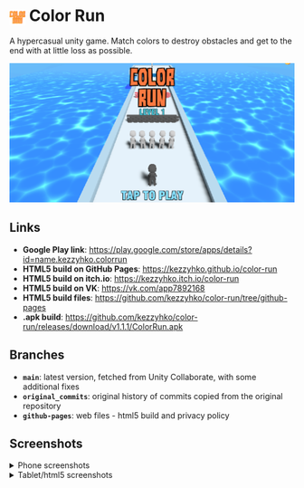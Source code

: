 # <img src="store-page/main/logo.png" style="height: 1em; vertical-align: middle;" alt="logo"> Color Run
A hypercasual unity game. Match colors to destroy obstacles and get to the end with at little loss as possible.


![poster](store-page/main/poster.png)


## Links

* **Google Play link**: https://play.google.com/store/apps/details?id=name.kezzyhko.colorrun
* **HTML5 build on GitHub Pages**: https://kezzyhko.github.io/color-run
* **HTML5 build on itch.io**: https://kezzyhko.itch.io/color-run
* **HTML5 build on VK**: https://vk.com/app7892168
* **HTML5 build files**: https://github.com/kezzyhko/color-run/tree/github-pages
* **.apk build**: https://github.com/kezzyhko/color-run/releases/download/v1.1.1/ColorRun.apk


## Branches

* **`main`**: latest version, fetched from Unity Collaborate, with some additional fixes
* **`original_commits`**: original history of commits copied from the original repository
* **`github-pages`**: web files - html5 build and privacy policy


## Screenshots

<details>
  <summary>Phone screenshots</summary>
  <img src="store-page/phone_screenshots/screenshot0.png" width="190px">
  <img src="store-page/phone_screenshots/screenshot1.png" width="190px">
  <img src="store-page/phone_screenshots/screenshot2.png" width="190px">
  <img src="store-page/phone_screenshots/screenshot3.png" width="190px">
  <img src="store-page/phone_screenshots/screenshot4.png" width="190px">
</details>
<details>
  <summary>Tablet/html5 screenshots</summary>
  <img src="store-page/tablet_screenshots/screenshot0.png" width="240px">
  <img src="store-page/tablet_screenshots/screenshot1.png" width="240px">
  <img src="store-page/tablet_screenshots/screenshot2.png" width="240px">
  <img src="store-page/tablet_screenshots/screenshot3.png" width="240px">
  <img src="store-page/tablet_screenshots/screenshot4.png" width="240px">
  <img src="store-page/tablet_screenshots/screenshot5.png" width="240px">
  <img src="store-page/tablet_screenshots/screenshot6.png" width="240px">
</details>
